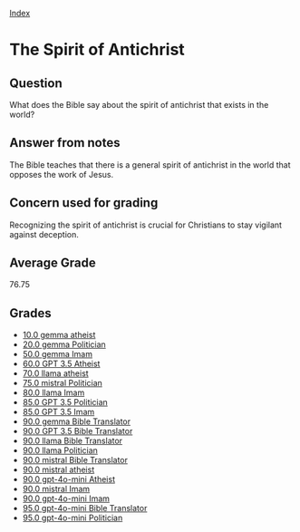 
[Index](../index.md)
# The Spirit of Antichrist
## Question
What does the Bible say about the spirit of antichrist that exists in the world?

## Answer from notes
The Bible teaches that there is a general spirit of antichrist in the world that opposes the work of Jesus.

## Concern used for grading
Recognizing the spirit of antichrist is crucial for Christians to stay vigilant against deception.

## Average Grade
76.75

## Grades
 * [10.0 gemma atheist](../answers/gemma_atheist/The_Spirit_of_Antichrist.md)
 * [20.0 gemma Politician](../answers/gemma_Politician/The_Spirit_of_Antichrist.md)
 * [50.0 gemma Imam](../answers/gemma_Imam/The_Spirit_of_Antichrist.md)
 * [60.0 GPT 3.5 Atheist](../answers/GPT_3.5_Atheist/The_Spirit_of_Antichrist.md)
 * [70.0 llama atheist](../answers/llama_atheist/The_Spirit_of_Antichrist.md)
 * [75.0 mistral Politician](../answers/mistral_Politician/The_Spirit_of_Antichrist.md)
 * [80.0 llama Imam](../answers/llama_Imam/The_Spirit_of_Antichrist.md)
 * [85.0 GPT 3.5 Politician](../answers/GPT_3.5_Politician/The_Spirit_of_Antichrist.md)
 * [85.0 GPT 3.5 Imam](../answers/GPT_3.5_Imam/The_Spirit_of_Antichrist.md)
 * [90.0 gemma Bible Translator](../answers/gemma_Bible_Translator/The_Spirit_of_Antichrist.md)
 * [90.0 GPT 3.5 Bible Translator](../answers/GPT_3.5_Bible_Translator/The_Spirit_of_Antichrist.md)
 * [90.0 llama Bible Translator](../answers/llama_Bible_Translator/The_Spirit_of_Antichrist.md)
 * [90.0 llama Politician](../answers/llama_Politician/The_Spirit_of_Antichrist.md)
 * [90.0 mistral Bible Translator](../answers/mistral_Bible_Translator/The_Spirit_of_Antichrist.md)
 * [90.0 mistral atheist](../answers/mistral_atheist/The_Spirit_of_Antichrist.md)
 * [90.0 gpt-4o-mini Atheist](../answers/gpt-4o-mini_Atheist/The_Spirit_of_Antichrist.md)
 * [90.0 mistral Imam](../answers/mistral_Imam/The_Spirit_of_Antichrist.md)
 * [90.0 gpt-4o-mini Imam](../answers/gpt-4o-mini_Imam/The_Spirit_of_Antichrist.md)
 * [95.0 gpt-4o-mini Bible Translator](../answers/gpt-4o-mini_Bible_Translator/The_Spirit_of_Antichrist.md)
 * [95.0 gpt-4o-mini Politician](../answers/gpt-4o-mini_Politician/The_Spirit_of_Antichrist.md)
